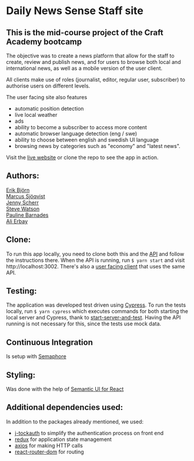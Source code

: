 # Daily News Sense Staff site
## This is the mid-course project of the Craft Academy bootcamp

The objective was to create a news platform that allow for the staff to create, review and publish news, and for users to browse both local and international news, as well as a mobile version of the user client.

All clients make use of roles (journalist, editor, regular user, subscriber) to authorise users on different levels.

The user facing site also features 
* automatic position detection
* live local weather
* ads 
* ability to become a subscriber to access more content
* automatic browser language detection (eng / swe)
* ability to choose between english and swedish UI language
* browsing news by categories such as "economy" and "latest news".

Visit the [live website](http://dailynewssense-staff.netlify.app) or clone the repo to see the app in action.


## Authors:

[Erik Björn](https://github.com/erikbjoern)  
[Marcus Sjöqvist](https://github.com/viamarcus)  
[Jenny Scherr](https://github.com/jysmys)  
[Steve Watson](https://github.com/designerofthing)  
[Pauline Barnades](https://github.com/PaulineBA)  
[Ali Erbay](https://github.com/kermit-klein)  

## Clone:

To run this app locally, you need to clone both this and the [API](https://github.com/erikbjoern/newsroom_api-april-2020) and follow the instructions there. When the API is running, run `$ yarn start` and visit http://localhost:3002. There's also a [user facing client](https://github.com/erikbjoern/newsroom_client-april-2020) that uses the same API.

## Testing:

The application was developed test driven using [Cypress](https://cypress.io). To run the tests locally, run `$ yarn cypress` which executes commands for both starting the local server and Cypress, thank to [start-server-and-test](https://github.com/bahmutov/start-server-and-test#readme). Having the API running is not necessary for this, since the tests use mock data.

## Continuous Integration

Is setup with [Semaphore](https://semaphoreci.com/)

## Styling:

Was done with the help of [Semantic UI for React](https://react.semantic-ui.com/)

## Additional dependencies used:

In addition to the packages already mentioned, we used:
* [j-tockauth](https://github.com/Eth3rnit3/j-tockauth#readme) to simplify the authentication process on front end
* [redux](https://redux.js.org/introduction/getting-started) for application state management
* [axios](https://github.com/axios/axios#readme) for making HTTP calls
* [react-router-dom](https://github.com/ReactTraining/react-router/tree/master/packages/react-router-dom#readme) for routing

